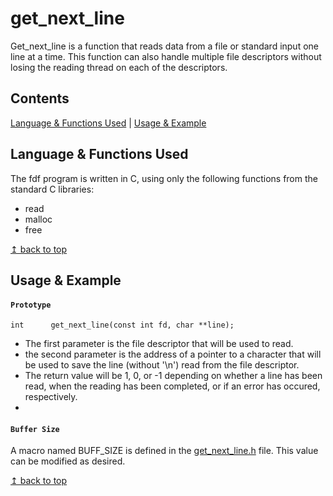 # <a name="top">get_next_line</a>

Get_next_line is a function that reads data from a file or standard input one line at a time. This function can also handle multiple file descriptors without losing the reading thread on each of the descriptors.


## Contents

[Language & Functions Used](#language_functions) | [Usage & Example](#usage_example)

## <a name="language_functions">Language & Functions Used</a>

The fdf program is written in C, using only the following functions from the standard C libraries:

* read
* malloc
* free

<a href="#top">↥ back to top</a>

## <a name="usage_example">Usage & Example</a>

#### `Prototype`

```
int      get_next_line(const int fd, char **line);	
```

* The first parameter is the file descriptor that will be used to read.
* the second parameter is the address of a pointer to a character that will be used to save the line (without '\n') read from the file descriptor.
* The return value will be 1, 0, or -1 depending on whether a line has been read, when the reading has been completed, or if an error has occured, respectively.
* 

#### `Buffer Size`

A macro named BUFF_SIZE is defined in the [get_next_line.h](/get_next_line.h) file. This value can be modified as desired. 

<a href="#top">↥ back to top</a>